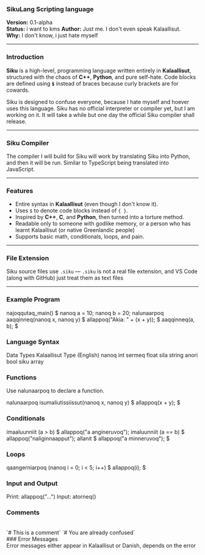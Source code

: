 ### SikuLang Scripting language

**Version:** 0.1-alpha  
**Status:** i want to kms
**Author:** Just me. I don't even speak Kalaallisut.  
**Why:** I don't know, i just hate myself

<hr>

### Introduction

**Siku** is a high-level,  programming language written entirely in **Kalaallisut**, structured with the chaos of **C++**, **Python**, and pure self-hate. Code blocks are defined using **`$`** instead of braces because curly brackets are for cowards.

Siku is designed to confuse everyone, because I hate myself and hoever uses this language.
Siku has no official interpreter or compiler yet, but I am working on it. It will take a while but one day the official Siku compiler shall release.

<hr>

### Siku Compiler

The compiler I will build for Siku will work by translating Siku into Python, and then it will be run. Similar to TypeScript being translated into JavaScript.

<hr>

### Features

- Entire syntax in **Kalaallisut** (even though I don't know it).
- Uses `$` to denote code blocks instead of `{ }`.
- Inspired by **C++**, **C**, and **Python**, then turned into a torture method.
- Readable only to someone with godlike memory, or a person who has learnt Kalaallisut (or native Greenlandic people)
- Supports basic math, conditionals, loops, and pain.

<hr>

### File Extension

Siku source files use `.siku` — `.siku` is not a real file extension, and VS Code (along with GitHub) just treat them as text files

<hr>

### Example Program

najoqqutaq_main() $
    nanoq a = 10;
    nanoq b = 20;
    nalunaarpoq aaqqinneq(nanoq x, nanoq y) $
        allappoq("Akia: " + (x + y));
    $
    aaqqinneq(a, b);
$

### Language Syntax

Data Types
Kalaallisut	Type (English)
nanoq	int
sermeq	float
sila	string
anori	bool
siku	array

### Functions
Use nalunaarpoq to declare a function.

nalunaarpoq isumaliutissiissut(nanoq x, nanoq y) $
    allappoq(x + y);
$

### Conditionals

imaaluunniit (a > b) $
    allappoq("a angineruvoq");
imaluunniit (a == b) $
    allappoq("naliginnaapput");
allanit $
    allappoq("a minneruvoq");
$

### Loops

qaangerniarpoq (nanoq i = 0; i < 5; i++) $
    allappoq(i);
$

### Input and Output

Print: allappoq("...")
Input: atorneq()

### Comments
<br>
`# This is a comment`
`# You are already confused`
<br>
### Error Messages
<br>
Error messages either appear in Kalaallisut or Danish, depends on the error
